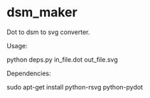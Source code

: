 dsm_maker
=========

Dot to dsm to svg converter.

Usage:

  python deps.py in_file.dot out_file.svg

Dependencies:

  sudo apt-get install python-rsvg python-pydot
